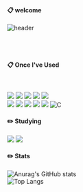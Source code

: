 ####  :clipboard: welcome
![header](https://capsule-render.vercel.app/api?type=Venom&color=ccccff&height=150&section=header&text=YunMingi&fontColor=fffff&fontSize=70&animation=fadeIn&fontAlignY=55)

 <br/>
 <br/>
  
####  :clipboard: Once I've Used 

 <br/>
  
<img src="https://img.shields.io/badge/JAVA-007396?style=for-the-badge&logo=Java&logoColor=white"> <img src="https://img.shields.io/badge/JavaScript-F7DF1E?style=for-the-badge&logo=JavaScript&logoColor=white">
<img src="https://img.shields.io/badge/Spring-6DB33F?style=for-the-badge&logo=Spring&logoColor=white">
<img src="https://img.shields.io/badge/HTML5-E34F26?style=for-the-badge&logo=HTML5&logoColor=white">
<img src="https://img.shields.io/badge/CSS3-1572B6?style=for-the-badge&logo=CSS3&logoColor=white"> <br>
<img src="https://img.shields.io/badge/MySQL-4479A1?style=for-the-badge&logo=MySQL&logoColor=white">
<img src="https://img.shields.io/badge/Eclipse-2C2255?style=for-the-badge&logo=Eclipse%20IDE&logoColor=white">
<img src="https://img.shields.io/badge/github-181717?style=for-the-badge&logo=github&logoColor=white">
<img src="https://img.shields.io/badge/VSCode-007ACC?style=for-the-badge&logo=VisualStudioCode&logoColor=white">
<img src="https://img.shields.io/badge/Android-3DDC84?style=for-the-badge&logo=Android&logoColor=white">
![C](https://img.shields.io/badge/c-%2300599C.svg?style=for-the-badge&logo=c&logoColor=white)
#### :pencil2: Studying
<img src="https://img.shields.io/badge/Python-3776AB?style=for-the-badge&logo=Python&logoColor=white"> <img src="https://img.shields.io/badge/Node.js-339933?style=for-the-badge&logo=Node.js&logoColor=white">
 
#### :pencil2: Stats
![Anurag's GitHub stats](https://github-readme-stats.vercel.app/api?username=yunmingi&show_icons=true&theme=radical)
<br/>
![Top Langs](https://github-readme-stats.vercel.app/api/top-langs/?username=yunmingi&layout=compact)
</div>
